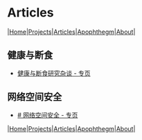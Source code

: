 # Articles

|[Home](/README.md)|[Projects](/projects.md)|[Articles](/articles.md)|[Apophthegm](/apophthegm.md)|[About](/about.md)|

## 健康与断食

- [健康与断食研究杂谈 - 专页](/articles_health.md)     

## 网络空间安全

- [# 网络空间安全 - 专页](/articles_cybersecurity.md)    

|[Home](/README.md)|[Projects](/projects.md)|[Articles](/articles.md)|[Apophthegm](/apophthegm.md)|[About](/about.md)|
